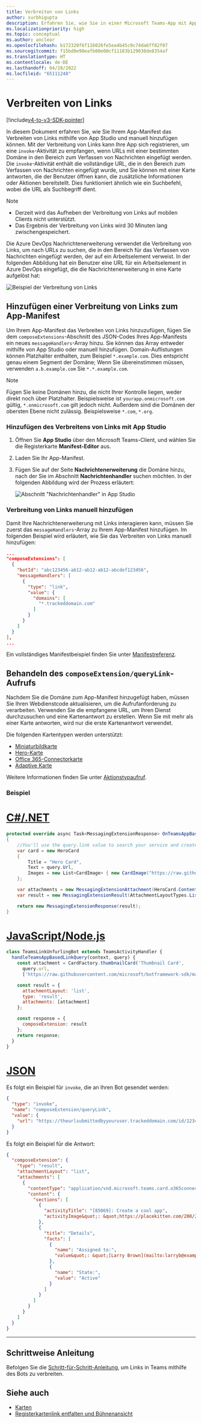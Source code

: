 ```yaml
---
title: Verbreiten von Links
author: surbhigupta
description: Erfahren Sie, wie Sie in einer Microsoft Teams-App mit App-Manifest oder manuell mithilfe von Codebeispielen und Beispielen Links verbreiten, die sich mit der Messagingerweiterung erweitern.
ms.localizationpriority: high
ms.topic: conceptual
ms.author: anclear
ms.openlocfilehash: b172320f6f116026fe5ea4b45c9c74da6ff82f07
ms.sourcegitcommit: f15bd0e90eafb00e00cf11183b129038de8354af
ms.translationtype: HT
ms.contentlocale: de-DE
ms.lasthandoff: 04/28/2022
ms.locfileid: "65111248"
---
```

# <a name="link-unfurling"></a>Verbreiten von Links

[!include[v4-to-v3-SDK-pointer](~/includes/v4-to-v3-pointer-me.md)]

In diesem Dokument erfahren Sie, wie Sie Ihrem App-Manifest das Verbreiten von Links mithilfe von App Studio und manuell hinzufügen können. Mit der Verbreitung von Links kann Ihre App sich registrieren, um eine `invoke`-Aktivität zu empfangen, wenn URLs mit einer bestimmten Domäne in den Bereich zum Verfassen von Nachrichten eingefügt werden. Die `invoke`-Aktivität enthält die vollständige URL, die in den Bereich zum Verfassen von Nachrichten eingefügt wurde, und Sie können mit einer Karte antworten, die der Benutzer öffnen kann, die zusätzliche Informationen oder Aktionen bereitstellt. Dies funktioniert ähnlich wie ein Suchbefehl, wobei die URL als Suchbegriff dient.

> [!NOTE]
>
> * Derzeit wird das Aufheben der Verbreitung von Links auf mobilen Clients nicht unterstützt.
> * Das Ergebnis der Verbreitung von Links wird 30 Minuten lang zwischengespeichert.

Die Azure DevOps Nachrichtenerweiterung verwendet die Verbreitung von Links, um nach URLs zu suchen, die in den Bereich für das Verfassen von Nachrichten eingefügt werden, der auf ein Arbeitselement verweist. In der folgenden Abbildung hat ein Benutzer eine URL für ein Arbeitselement in Azure DevOps eingefügt, die die Nachrichtenerweiterung in eine Karte aufgelöst hat:

![Beispiel der Verbreitung von Links](~/assets/images/compose-extensions/messagingextensions_linkunfurling.png)

## <a name="add-link-unfurling-to-your-app-manifest"></a>Hinzufügen einer Verbreitung von Links zum App-Manifest

Um Ihrem App-Manifest das Verbreiten von Links hinzuzufügen, fügen Sie dem `composeExtensions`-Abschnitt des JSON-Codes Ihres App-Manifests ein neues `messageHandlers`-Array hinzu. Sie können das Array entweder mithilfe von App Studio oder manuell hinzufügen. Domain-Auflistungen können Platzhalter enthalten, zum Beispiel `*.example.com`. Dies entspricht genau einem Segment der Domäne; Wenn Sie übereinstimmen müssen, verwenden `a.b.example.com` Sie `*.*.example.com`.

> [!NOTE]
> Fügen Sie keine Domänen hinzu, die nicht Ihrer Kontrolle liegen, weder direkt noch über Platzhalter. Beispielsweise ist `yourapp.onmicrosoft.com` gültig, `*.onmicrosoft.com` gilt jedoch nicht. Außerdem sind die Domänen der obersten Ebene nicht zulässig. Beispielsweise `*.com`, `*.org`.

### <a name="add-link-unfurling-using-app-studio"></a>Hinzufügen des Verbreitens von Links mit App Studio

1. Öffnen Sie **App Studio** über den Microsoft Teams-Client, und wählen Sie die Registerkarte **Manifest-Editor** aus.
1. Laden Sie Ihr App-Manifest.
1. Fügen Sie auf der Seite **Nachrichtenerweiterung** die Domäne hinzu, nach der Sie im Abschnitt **Nachrichtenhandler** suchen möchten. In der folgenden Abbildung wird der Prozess erläutert:

    ![Abschnitt "Nachrichtenhandler" in App Studio](~/assets/images/link-unfurling.png)

### <a name="add-link-unfurling-manually"></a>Verbreitung von Links manuell hinzufügen

Damit Ihre Nachrichtenerweiterung mit Links interagieren kann, müssen Sie zuerst das `messageHandlers`-Array zu Ihrem App-Manifest hinzufügen. Im folgenden Beispiel wird erläutert, wie Sie das Verbreiten von Links manuell hinzufügen:

```json
...
"composeExtensions": [
  {
    "botId": "abc123456-ab12-ab12-ab12-abcdef123456",
    "messageHandlers": [
      {
        "type": "link",
        "value": {
          "domains": [
            "*.trackeddomain.com"
          ]
        }
      }
    ]
  }
],
...
```

Ein vollständiges Manifestbeispiel finden Sie unter [Manifestreferenz](~/resources/schema/manifest-schema.md).

## <a name="handle-the-composeextensionquerylink-invoke"></a>Behandeln des `composeExtension/queryLink`-Aufrufs

Nachdem Sie die Domäne zum App-Manifest hinzugefügt haben, müssen Sie Ihren Webdienstcode aktualisieren, um die Aufrufanforderung zu verarbeiten. Verwenden Sie die empfangene URL, um Ihren Dienst durchzusuchen und eine Kartenantwort zu erstellen. Wenn Sie mit mehr als einer Karte antworten, wird nur die erste Kartenantwort verwendet.

Die folgenden Kartentypen werden unterstützt:

* [Miniaturbildkarte](~/task-modules-and-cards/cards/cards-reference.md#thumbnail-card)
* [Hero-Karte](~/task-modules-and-cards/cards/cards-reference.md#hero-card)
* [Office 365-Connectorkarte](~/task-modules-and-cards/cards/cards-reference.md#office-365-connector-card)
* [Adaptive Karte](~/task-modules-and-cards/cards/cards-reference.md#adaptive-card)

Weitere Informationen finden Sie unter [Aktionstypaufruf](~/task-modules-and-cards/cards/cards-actions.md#action-type-invoke).

### <a name="example"></a>Beispiel

# <a name="cnet"></a>[C#/.NET](#tab/dotnet)

```csharp
protected override async Task<MessagingExtensionResponse> OnTeamsAppBasedLinkQueryAsync(ITurnContext<IInvokeActivity> turnContext, AppBasedLinkQuery query, CancellationToken cancellationToken)
{
    //You'll use the query.link value to search your service and create a card response
    var card = new HeroCard
    {
        Title = "Hero Card",
        Text = query.Url,
        Images = new List<CardImage> { new CardImage("https://raw.githubusercontent.com/microsoft/botframework-sdk/master/icon.png") },
    };

    var attachments = new MessagingExtensionAttachment(HeroCard.ContentType, null, card);
    var result = new MessagingExtensionResult(AttachmentLayoutTypes.List, "result", new[] { attachments }, null, "test unfurl");

    return new MessagingExtensionResponse(result);
}
```

# <a name="javascriptnodejs"></a>[JavaScript/Node.js](#tab/javascript)

```javascript
class TeamsLinkUnfurlingBot extends TeamsActivityHandler {
  handleTeamsAppBasedLinkQuery(context, query) {
    const attachment = CardFactory.thumbnailCard('Thumbnail Card',
      query.url,
      ['https://raw.githubusercontent.com/microsoft/botframework-sdk/master/icon.png']);

    const result = {
      attachmentLayout: 'list',
      type: 'result',
      attachments: [attachment]
    };

    const response = {
      composeExtension: result
    };
    return response;
  }
}
```

# <a name="json"></a>[JSON](#tab/json)

Es folgt ein Beispiel für `invoke`, die an Ihren Bot gesendet werden:

```json
{
  "type": "invoke",
  "name": "composeExtension/queryLink",
  "value": {
    "url": "https://theurlsubmittedbyyouruser.trackeddomain.com/id/1234"
  }
}
```

Es folgt ein Beispiel für die Antwort:

```json
{
  "composeExtension": {
    "type": "result",
    "attachmentLayout": "list",
    "attachments": [
      {
        "contentType": "application/vnd.microsoft.teams.card.o365connector",
        "content": {
          "sections": [
            {
              "activityTitle": "[85069]: Create a cool app",
              "activityImage&quot;: &quot;https://placekitten.com/200/200"
            },
            {
              "title": "Details",
              "facts": [
                {
                  "name": "Assigned to:",
                  "value&quot;: &quot;[Larry Brown](mailto:larryb@example.com)"
                },
                {
                  "name": "State:",
                  "value": "Active"
                }
              ]
            }
          ]
        }
      }
    ]
  }
}
```

* * *

## <a name="step-by-step-guide"></a>Schrittweise Anleitung

Befolgen Sie die [Schritt-für-Schritt-Anleitung](../../sbs-botbuilder-linkunfurling.yml), um Links in Teams mithilfe des Bots zu verbreiten.

## <a name="see-also"></a>Siehe auch

* [Karten](~/task-modules-and-cards/what-are-cards.md)
* [Registerkartenlink entfalten und Bühnenansicht](~/tabs/tabs-link-unfurling.md)